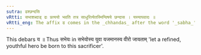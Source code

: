 ```yaml
---
sutra: ढश्छन्दसि
vRtti: सभाशब्दाड् ढः प्रत्ययो भवति तत्र साधुरित्येतस्मिन्विषये छन्दास । यस्यापवादः ॥
vRtti_eng: The affix ढ comes in the _chhandas_ after the word '_sabha_', in the sense of 'excellent with regard thereto.'
---
```

This debars य ॥ Thus सभेयः in सभेयोस्य युवा यजमानस्य वीरो जायताम् 'let a refined, youthful hero be born to this sacrificer'.
